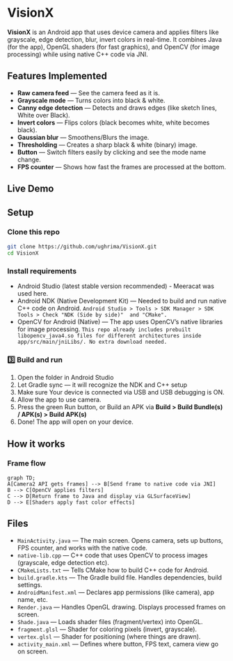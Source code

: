# VisionX

**VisionX** is an Android app that uses device camera and applies filters like grayscale, edge detection, blur, invert colors in real-time. It combines Java (for the app), OpenGL shaders (for fast graphics), and OpenCV (for image processing) while using native C++ code via JNI.


## Features Implemented

- **Raw camera feed** — See the camera feed as it is.
- **Grayscale mode** — Turns colors into black & white.
- **Canny edge detection** — Detects and draws edges (like sketch lines, White over Black).
- **Invert colors** — Flips colors (black becomes white, white becomes black).
- **Gaussian blur** — Smoothens/Blurs the image.
- **Thresholding** — Creates a sharp black & white (binary) image.
- **Button** — Switch filters easily by clicking and see the mode name change.
- **FPS counter** — Shows how fast the frames are processed at the bottom.


## Live Demo

## Setup

### Clone this repo

```bash
git clone https://github.com/ughrima/VisionX.git
cd VisionX
````

### Install requirements
* Android Studio (latest stable version recommended) - Meeracat was used here.
* Android NDK (Native Development Kit) — Needed to build and run native C++ code on Android.
`Android Studio > Tools > SDK Manager > SDK Tools > Check "NDK (Side by side)"  and "CMake".`
* OpenCV for Android (Native) — The app uses OpenCV’s native libraries for image processing.
`This repo already includes prebuilt libopencv_java4.so files for different architectures inside app/src/main/jniLibs/. No extra download needed.`

### 3️⃣ Build and run

1. Open the folder in Android Studio
2. Let Gradle sync — it will recognize the NDK and C++ setup
3. Make sure Your device is connected via USB and USB debugging is ON.
4. Allow the app to use camera.
5. Press the green Run button, or Build an APK via
**Build > Build Bundle(s) / APK(s) > Build APK(s)**
7. Done!  The app will open on your device.

## How it works

### Frame flow

```mermaid
graph TD;
A[Camera2 API gets frames] --> B[Send frame to native code via JNI]
B --> C[OpenCV applies filters]
C --> D[Return frame to Java and display via GLSurfaceView]
D --> E[Shaders apply fast color effects]

```

## Files

* `MainActivity.java` — The main screen. Opens camera, sets up buttons, FPS counter, and works with the native code.
* `native-lib.cpp` — C++ code that uses OpenCV to process images (grayscale, edge detection etc).
* `CMakeLists.txt` — Tells CMake how to build  C++ code for Android.
* `build.gradle.kts` — The Gradle build file. Handles dependencies, build settings.
* `AndroidManifest.xml` — Declares app permissions (like camera), app name, etc.
* `Render.java` — Handles OpenGL drawing. Displays processed frames on screen.
* `Shade.java` — Loads shader files (fragment/vertex) into OpenGL.
* `fragment.glsl` — Shader for coloring pixels (invert, grayscale).
* `vertex.glsl` — Shader for positioning (where things are drawn).
* `activity_main.xml` — Defines where button, FPS text, camera view go on screen.


